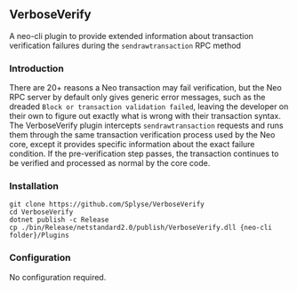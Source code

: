 ## VerboseVerify
A neo-cli plugin to provide extended information about transaction verification failures during the `sendrawtransaction` RPC method

### Introduction
There are 20+ reasons a Neo transaction may fail verification, but the Neo RPC server by default only gives generic
error messages, such as the dreaded `Block or transaction validation failed`, leaving the developer on their own to 
figure out exactly what is wrong with their transaction syntax. The VerboseVerify plugin intercepts `sendrawtransaction`
requests and runs them through the same transaction verification process used by the Neo core, except it provides 
specific information about the exact failure condition. If the pre-verification step passes, the transaction continues
to be verified and processed as normal by the core code.

### Installation
```
git clone https://github.com/Splyse/VerboseVerify
cd VerboseVerify
dotnet publish -c Release
cp ./bin/Release/netstandard2.0/publish/VerboseVerify.dll {neo-cli folder}/Plugins
```

### Configuration
No configuration required.
